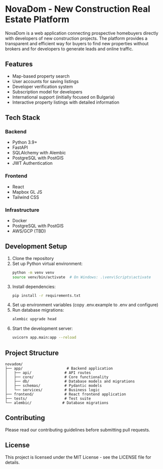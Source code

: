 # NovaDom - New Construction Real Estate Platform

NovaDom is a web application connecting prospective homebuyers directly with developers of new construction projects. The platform provides a transparent and efficient way for buyers to find new properties without brokers and for developers to generate leads and online traffic.

## Features

- Map-based property search
- User accounts for saving listings
- Developer verification system
- Subscription model for developers
- International support (initially focused on Bulgaria)
- Interactive property listings with detailed information

## Tech Stack

### Backend
- Python 3.9+
- FastAPI
- SQLAlchemy with Alembic
- PostgreSQL with PostGIS
- JWT Authentication

### Frontend
- React
- Mapbox GL JS
- Tailwind CSS

### Infrastructure
- Docker
- PostgreSQL with PostGIS
- AWS/GCP (TBD)

## Development Setup

1. Clone the repository
2. Set up Python virtual environment:
   ```bash
   python -m venv venv
   source venv/bin/activate  # On Windows: .\venv\Scripts\activate
   ```
3. Install dependencies:
   ```bash
   pip install -r requirements.txt
   ```
4. Set up environment variables (copy .env.example to .env and configure)
5. Run database migrations:
   ```bash
   alembic upgrade head
   ```
6. Start the development server:
   ```bash
   uvicorn app.main:app --reload
   ```

## Project Structure

```
novadom/
├── app/                    # Backend application
│   ├── api/               # API routes
│   ├── core/              # Core functionality
│   ├── db/                # Database models and migrations
│   ├── schemas/           # Pydantic models
│   └── services/          # Business logic
├── frontend/              # React frontend application
├── tests/                 # Test suite
└── alembic/              # Database migrations
```

## Contributing

Please read our contributing guidelines before submitting pull requests.

## License

This project is licensed under the MIT License - see the LICENSE file for details.